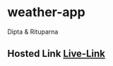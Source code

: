 # weather-app
Dipta &amp; Rituparna
## Hosted Link [Live-Link](https://dipta1102.github.io/weather-app/)
